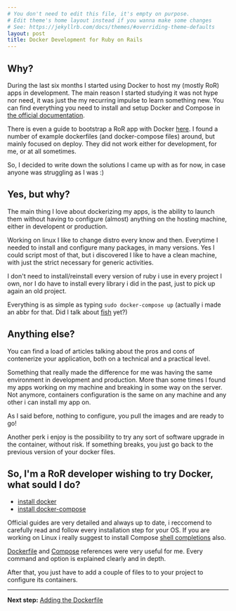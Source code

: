 ```yaml
---
# You don't need to edit this file, it's empty on purpose.
# Edit theme's home layout instead if you wanna make some changes
# See: https://jekyllrb.com/docs/themes/#overriding-theme-defaults
layout: post
title: Docker Development for Ruby on Rails
---
```



## Why?

During the last six months I started using Docker to host my (mostly RoR) apps in development.
The main reason I started studying it was not hype nor need, it was just the my recurring impulse to learn something new.
You can find everything you need to install and setup Docker and Compose in [the official documentation](https://docs.docker.com/).

There is even a guide to bootstrap a RoR app with Docker [here](https://docs.docker.com/compose/rails/).
I found a number of example dockerfiles (and docker-compose files) around, but mainly focused on deploy. They did not work either for development, for me, or at all sometimes.

So, I decided to write down the solutions I came up with as for now, in case anyone was struggling as I was :)


## Yes, but why?

The main thing I love about dockerizing my apps, is the ability to launch them without having to configure (almost) anything on the hosting machine, either in developent or production.

Working on linux I like to change distro every know and then. Everytime I needed to install and configure many packages, in many versions. Yes I could script most of that, but i discovered I like to have a clean machine, with just the strict necessary for generic activities.

I don't need to install/reinstall every version of ruby i use in every project I own, nor I do have to install every library i did in the past, just to pick up again an old project.

Everything is as simple as typing `sudo docker-compose up` (actually i made an abbr for that. Did I talk about [fish](https://fishshell.com/) yet?)


## Anything else?

You can find a load of articles talking about the pros and cons of contenerize your application, both on a technical and a practical level.

Something that really made the difference for me was having the same environment in development and production. More than some times I found my apps working on my machine and breaking in some way on the server. Not anymore, containers configuration is the same on any machine and any other i can install my app on.

As I said before, nothing to configure, you pull the images and are ready to go!

Another perk i enjoy is the possibility to try any sort of software upgrade in the container, without risk. If something breaks, you just go back to the previous version of your docker files.


## So, I'm a RoR developer wishing to try Docker, what sould I do?
* [install docker](https://docs.docker.com/)
* [install docker-compose](https://docs.docker.com/compose/install/)

Official guides are very detailed and always up to date, i reccomend to carefully read and follow every installation step for your OS. If you are working on Linux i really suggest to install Compose [shell completions](https://docs.docker.com/compose/completion/) also.

[Dockerfile](https://docs.docker.com/engine/reference/builder/)
and [Compose](https://docs.docker.com/compose/compose-file/)
references were very useful for me. Every command and option is explained clearly and in depth.

After that, you just have to add a couple of files to to your project to configure its containers.

<hr/>

**Next step:** [Adding the Dockerfile]()
